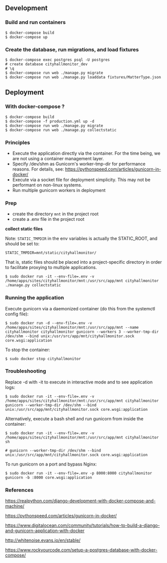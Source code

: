 ## Development


### Build and run containers

```
$ docker-compose build
$ docker-compose up
```

### Create the database, run migrations, and load fixtures

```
$ docker-compose exec postgres psql -U postgres
# create database cityhallmonitor_dev
# \q
$ docker-compose run web ./manage.py migrate
$ docker-compose run web ./manage.py loaddata fixtures/MatterType.json
```
 
## Deployment

### With docker-compose ?

```
$ docker-compose build
$ docker-compose -f production.yml up -d
$ docker-compose run web ./manage.py migrate
$ docker-compose run web ./manage.py collectstatic
```

### Principles

 * Execute the application directly via the container. For the time being, we are not using a container management layer.
 * Specify /dev/shm as Gunicorn's worker-tmp-dir for performance reasons. For details, see: https://pythonspeed.com/articles/gunicorn-in-docker/
 * Execute via a socket file for deployment simplicity. This may not be performant on non-linux systems.
 * Run multiple gunicorn workers in deployment

### Prep

 * create the directory `mnt` in the project root
 * create a .env file in the project root

**collect static files**

Note: `STATIC_TMPDIR` in the env variables is actually the STATIC_ROOT, and should be set to:

```
STATIC_TMPDIR=mnt/static/cityhallmonitor/
```

That is, static files should be placed into a project-specific directory in order to facilitate proxying to multiple applications.

```
$ sudo docker run -it --env-file=.env -v /home/apps/sites/cityhallmonitor/mnt:/usr/src/app/mnt cityhallmonitor ./manage.py collectstatic
```

### Running the application

Execute gunicorn via a daemonized container (do this from the systemctl config file):

```
$ sudo docker run -d --env-file=.env -v /home/apps/sites/cityhallmonitor/mnt:/usr/src/app/mnt --name cityhallmonitor cityhallmonitor gunicorn --workers 3 --worker-tmp-dir /dev/shm --bind unix:/usr/src/app/mnt/cityhallmonitor.sock core.wsgi:application
```

To stop the container:

```
$ sudo docker stop cityhallmonitor
```

### Troubleshooting

Replace -d with -it to execute in interactive mode and to see application logs:

```
$ sudo docker run -it --env-file=.env -v /home/apps/sites/cityhallmonitor/mnt:/usr/src/app/mnt cityhallmonitor gunicorn --worker-tmp-dir /dev/shm --bind unix:/usr/src/app/mnt/cityhallmonitor.sock core.wsgi:application
```

Alternatively, execute a bash shell and run gunicorn from inside the container:

```
$ sudo docker run -it --env-file=.env -v /home/apps/sites/cityhallmonitor/mnt:/usr/src/app/mnt cityhallmonitor sh

# gunicorn --worker-tmp-dir /dev/shm --bind unix:/usr/src/app/mnt/cityhallmonitor.sock core.wsgi:application
```

To run gunicorn on a port and bypass Nginx:

```
$ sudo docker run -it --env-file=.env -p 8000:8000 cityhallmonitor gunicorn -b :8000 core.wsgi:application
```

### References

https://realpython.com/django-development-with-docker-compose-and-machine/

https://pythonspeed.com/articles/gunicorn-in-docker/

https://www.digitalocean.com/community/tutorials/how-to-build-a-django-and-gunicorn-application-with-docker

http://whitenoise.evans.io/en/stable/

https://www.rockyourcode.com/setup-a-postgres-database-with-docker-compose/
